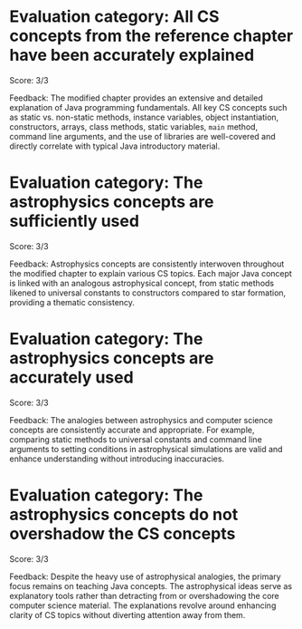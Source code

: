 # Evaluation category: All CS concepts from the reference chapter have been accurately explained

Score: 3/3

Feedback: The modified chapter provides an extensive and detailed explanation of Java programming fundamentals. All key CS concepts such as static vs. non-static methods, instance variables, object instantiation, constructors, arrays, class methods, static variables, `main` method, command line arguments, and the use of libraries are well-covered and directly correlate with typical Java introductory material.

# Evaluation category: The astrophysics concepts are sufficiently used

Score: 3/3

Feedback: Astrophysics concepts are consistently interwoven throughout the modified chapter to explain various CS topics. Each major Java concept is linked with an analogous astrophysical concept, from static methods likened to universal constants to constructors compared to star formation, providing a thematic consistency.

# Evaluation category: The astrophysics concepts are accurately used

Score: 3/3

Feedback: The analogies between astrophysics and computer science concepts are consistently accurate and appropriate. For example, comparing static methods to universal constants and command line arguments to setting conditions in astrophysical simulations are valid and enhance understanding without introducing inaccuracies.

# Evaluation category: The astrophysics concepts do not overshadow the CS concepts

Score: 3/3

Feedback: Despite the heavy use of astrophysical analogies, the primary focus remains on teaching Java concepts. The astrophysical ideas serve as explanatory tools rather than detracting from or overshadowing the core computer science material. The explanations revolve around enhancing clarity of CS topics without diverting attention away from them.

